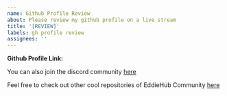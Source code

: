 ```yaml
---
name: Github Profile Review
about: Please review my github profile on a live stream
title: '[REVIEW]'
labels: gh profile review
assignees: ''
---
```


**Github Profile Link:**
<!-- your github profile link goes here. -->

You can also join the discord community [here](https://discord.com/invite/jZQs6Wu)

Feel free to check out other cool repositories of EddieHub Community [here](https://github.com/EddieHubCommunity)